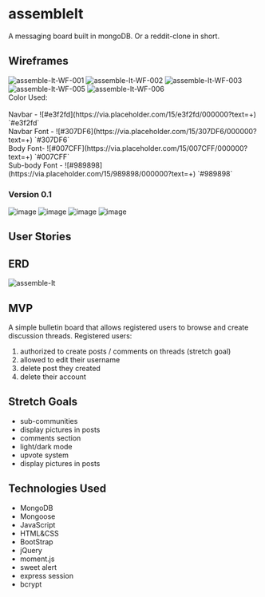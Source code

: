 # assembleIt
A messaging board built in mongoDB. Or a reddit-clone in short.

## Wireframes
<img src="https://i.ibb.co/4NbwHqx/assemble-It-WF-001.png" alt="assemble-It-WF-001" border="0">
<img src="https://i.ibb.co/TktxMrf/assemble-It-WF-002.png" alt="assemble-It-WF-002" border="0">
<img src="https://i.ibb.co/JFb4PjM/assemble-It-WF-003.png" alt="assemble-It-WF-003" border="0">
<img src="https://i.ibb.co/vZvhQqK/assemble-It-WF-005.png" alt="assemble-It-WF-005" border="0">
<img src="https://i.ibb.co/S3HDh6k/assemble-It-WF-006.png" alt="assemble-It-WF-006" border="0">
</br> Color Used: </br>
<br>Navbar - ![#e3f2fd](https://via.placeholder.com/15/e3f2fd/000000?text=+) `#e3f2fd` 
<br> Navbar Font - ![#307DF6](https://via.placeholder.com/15/307DF6/000000?text=+) `#307DF6` 
<br> Body Font- ![#007CFF](https://via.placeholder.com/15/007CFF/000000?text=+) `#007CFF`
<br> Sub-body Font - ![#989898](https://via.placeholder.com/15/989898/000000?text=+) `#989898`

### Version 0.1
<img src="https://i.ibb.co/k6DmtG5/image.png" alt="image" border="0">
<img src="https://i.ibb.co/syX80tR/image.png" alt="image" border="0">
<img src="https://i.ibb.co/0sqw93k/image.png" alt="image" border="0">
<img src="https://i.ibb.co/pbVkPXx/image.png" alt="image" border="0">

## User Stories

## ERD
<img src="https://i.ibb.co/99zxtgT/assemble-It.jpg" alt="assemble-It" border="0">

## MVP
A simple bulletin board that allows registered users to browse and create discussion threads.
Registered users:
1. authorized to create posts / comments on threads (stretch goal)
1. allowed to edit their username
1. delete post they created
1. delete their account



## Stretch Goals
- sub-communities
- display pictures in posts
- comments section
- light/dark mode
- upvote system
- display pictures in posts

## Technologies Used
- MongoDB
- Mongoose
- JavaScript
- HTML&CSS
- BootStrap
- jQuery
- moment.js
- sweet alert
- express session
- bcrypt
